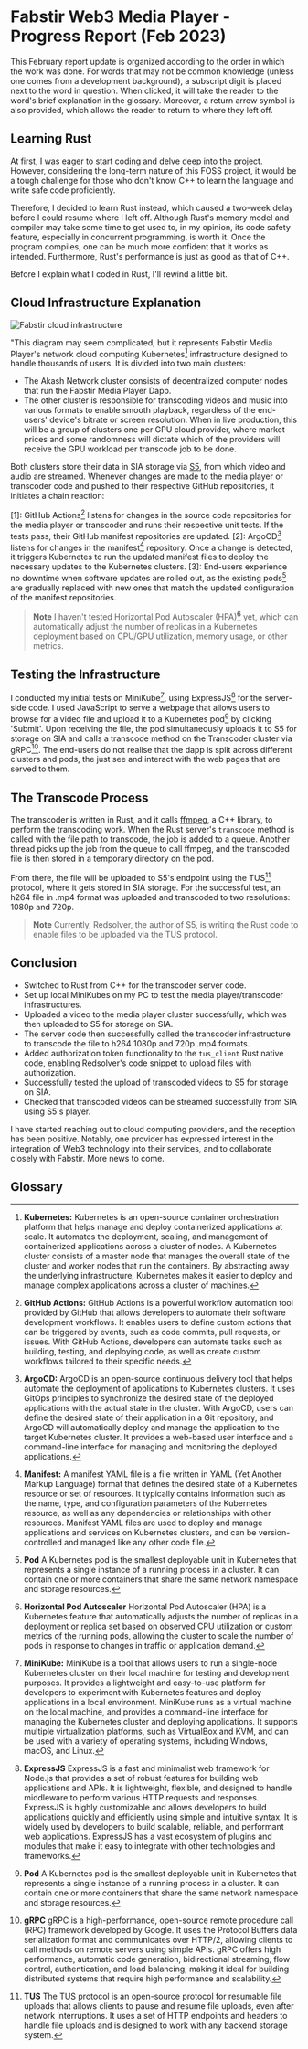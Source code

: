 ﻿# Fabstir Web3 Media Player - Progress Report (Feb 2023)

This February report update is organized according to the order in which the work was done. For words that may not be common knowledge (unless one comes from a development background), a subscript digit is placed next to the word in question. When clicked, it will take the reader to the word's brief explanation in the glossary. Moreover, a return arrow symbol is also provided, which allows the reader to return to where they left off.

## Learning Rust

At first, I was eager to start coding and delve deep into the project. However, considering the long-term nature of this FOSS project, it would be a tough challenge for those who don't know C++ to learn the language and write safe code proficiently.

Therefore, I decided to learn Rust instead, which caused a two-week delay before I could resume where I left off. Although Rust's memory model and compiler may take some time to get used to, in my opinion, its code safety feature, especially in concurrent programming, is worth it. Once the program compiles, one can be much more confident that it works as intended. Furthermore, Rust's performance is just as good as that of C++.

Before I explain what I coded in Rust, I'll rewind a little bit.

## Cloud Infrastructure Explanation

![Fabstir cloud infrastructure](https://fabstir.com/files/reports/FabstirMediaPlayer_Infrastructure_d1b.jpg)

"This diagram may seem complicated, but it represents Fabstir Media Player's network cloud computing Kubernetes[^Kubernetes] infrastructure designed to handle thousands of users. It is divided into two main clusters:

-   The Akash Network cluster consists of decentralized computer nodes that run the Fabstir Media Player Dapp.
-   The other cluster is responsible for transcoding videos and music into various formats to enable smooth playback, regardless of the end-users' device's bitrate or screen resolution. When in live production, this will be a group of clusters one per GPU cloud provider, where market prices and some randomness will dictate which of the providers will receive the GPU workload per transcode job to be done.

Both clusters store their data in SIA storage via [S5](https://github.com/s5-dev/S5), from which video and audio are streamed. Whenever changes are made to the media player or transcoder code and pushed to their respective GitHub repositories, it initiates a chain reaction:

[1]: GitHub Actions[^GitHubActions] listens for changes in the source code repositories for the media player or transcoder and runs their respective unit tests. If the tests pass, their GitHub manifest repositories are updated.
[2]: ArgoCD[^ArgoCD] listens for changes in the manifest[^Manifest] repository. Once a change is detected, it triggers Kubernetes to run the updated manifest files to deploy the necessary updates to the Kubernetes clusters.
[3]: End-users experience no downtime when software updates are rolled out, as the existing pods[^Pod] are gradually replaced with new ones that match the updated configuration of the manifest repositories.

> **Note** I haven't tested Horizontal Pod Autoscaler (HPA)[^HPA] yet, which can automatically adjust the number of replicas in a Kubernetes deployment based on CPU/GPU utilization, memory usage, or other metrics.

## Testing the Infrastructure
I conducted my initial tests on MiniKube[^MiniKube], using ExpressJS[^ExpressJS] for the server-side code. I used JavaScript to serve a webpage that allows users to browse for a video file and upload it to a Kubernetes pod[^Pod] by clicking 'Submit'. Upon receiving the file, the pod simultaneously uploads it to S5 for storage on SIA and calls a transcode method on the Transcoder cluster via gRPC[^gRPC].
The end-users do not realise that the dapp is split across different clusters and pods, the just see and interact with the web pages that are served to them.

## The Transcode Process
The transcoder is written in Rust, and it calls [ffmpeg](https://github.com/FFmpeg/FFmpeg), a C++ library, to perform the transcoding work. When the Rust server's `transcode` method is called with the file path to transcode, the job is added to a queue. Another thread picks up the job from the queue to call ffmpeg, and the transcoded file is then stored in a temporary directory on the pod.

From there, the file will be uploaded to S5's endpoint using the TUS[^TUS] protocol, where it gets stored in SIA storage. For the successful test, an h264 file in .mp4 format was uploaded and transcoded to two resolutions: 1080p and 720p.
> **Note** Currently, Redsolver, the author of S5, is writing the Rust code to enable files to be uploaded via the TUS protocol.

## Conclusion
- Switched to Rust from C++ for the transcoder server code.
- Set up local MiniKubes on my PC to test the media player/transcoder infrastructures.
- Uploaded a video to the media player cluster successfully, which was then uploaded to S5 for storage on SIA.
- The server code then successfully called the transcoder infrastructure to transcode the file to h264 1080p and 720p .mp4 formats.
- Added authorization token functionality to the `tus_client` Rust native code, enabling Redsolver's code snippet to upload files with authorization.
- Successfully tested the upload of transcoded videos to S5 for storage on SIA.
- Checked that transcoded videos can be streamed successfully from SIA using S5's player.

I have started reaching out to cloud computing providers, and the reception has been positive. Notably, one provider has expressed interest in the integration of Web3 technology into their services, and to collaborate closely with Fabstir. More news to come.

## Glossary
[^ArgoCD]: **ArgoCD:** ArgoCD is an open-source continuous delivery tool that helps automate the deployment of applications to Kubernetes clusters. It uses GitOps principles to synchronize the desired state of the deployed applications with the actual state in the cluster. With ArgoCD, users can define the desired state of their application in a Git repository, and ArgoCD will automatically deploy and manage the application to the target Kubernetes cluster. It provides a web-based user interface and a command-line interface for managing and monitoring the deployed applications.

[^ExpressJS]: **ExpressJS** ExpressJS is a fast and minimalist web framework for Node.js that provides a set of robust features for building web applications and APIs. It is lightweight, flexible, and designed to handle middleware to perform various HTTP requests and responses. ExpressJS is highly customizable and allows developers to build applications quickly and efficiently using simple and intuitive syntax. It is widely used by developers to build scalable, reliable, and performant web applications. ExpressJS has a vast ecosystem of plugins and modules that make it easy to integrate with other technologies and frameworks.

[^GitHubActions]: **GitHub Actions:** GitHub Actions is a powerful workflow automation tool provided by GitHub that allows developers to automate their software development workflows. It enables users to define custom actions that can be triggered by events, such as code commits, pull requests, or issues. With GitHub Actions, developers can automate tasks such as building, testing, and deploying code, as well as create custom workflows tailored to their specific needs.

[^gRPC]: **gRPC** gRPC is a high-performance, open-source remote procedure call (RPC) framework developed by Google. It uses the Protocol Buffers data serialization format and communicates over HTTP/2, allowing clients to call methods on remote servers using simple APIs. gRPC offers high performance, automatic code generation, bidirectional streaming, flow control, authentication, and load balancing, making it ideal for building distributed systems that require high performance and scalability.

[^HPA]: **Horizontal Pod Autoscaler** Horizontal Pod Autoscaler (HPA) is a Kubernetes feature that automatically adjusts the number of replicas in a deployment or replica set based on observed CPU utilization or custom metrics of the running pods, allowing the cluster to scale the number of pods in response to changes in traffic or application demand.

[^Kubernetes]: **Kubernetes:** Kubernetes is an open-source container orchestration platform that helps manage and deploy containerized applications at scale. It automates the deployment, scaling, and management of containerized applications across a cluster of nodes. A Kubernetes cluster consists of a master node that manages the overall state of the cluster and worker nodes that run the containers. By abstracting away the underlying infrastructure, Kubernetes makes it easier to deploy and manage complex applications across a cluster of machines.

[^Manifest]: **Manifest:** A manifest YAML file is a file written in YAML (Yet Another Markup Language) format that defines the desired state of a Kubernetes resource or set of resources. It typically contains information such as the name, type, and configuration parameters of the Kubernetes resource, as well as any dependencies or relationships with other resources. Manifest YAML files are used to deploy and manage applications and services on Kubernetes clusters, and can be version-controlled and managed like any other code file.

[^MiniKube]: **MiniKube:** MiniKube is a tool that allows users to run a single-node Kubernetes cluster on their local machine for testing and development purposes. It provides a lightweight and easy-to-use platform for developers to experiment with Kubernetes features and deploy applications in a local environment. MiniKube runs as a virtual machine on the local machine, and provides a command-line interface for managing the Kubernetes cluster and deploying applications. It supports multiple virtualization platforms, such as VirtualBox and KVM, and can be used with a variety of operating systems, including Windows, macOS, and Linux.

[^Pod]: **Pod** A Kubernetes pod is the smallest deployable unit in Kubernetes that represents a single instance of a running process in a cluster. It can contain one or more containers that share the same network namespace and storage resources.

[^S5]: **S5 :** S5 is a new decentralised content-addressed storage network that uses unique hash value generated from the content to store and retrieve its data. It supports a number of storage providers, SIA being one of them.

[^Transcoder]: **Transcoder:**  A video transcoder is a software or hardware tool that converts video files from one format to another, while preserving the quality of the original video as much as possible. Video transcoding is often used to make video files compatible with different devices or platforms, or to reduce the size of the video file for more efficient storage or streaming. Video transcoders can also be used to convert video files into different resolutions, bitrates, or codecs to optimize the playback experience on different devices or network conditions.

[^TUS]: **TUS** The TUS protocol is an open-source protocol for resumable file uploads that allows clients to pause and resume file uploads, even after network interruptions. It uses a set of HTTP endpoints and headers to handle file uploads and is designed to work with any backend storage system.
